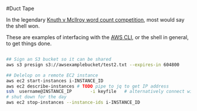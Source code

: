 #Duct Tape

In the legendary [Knuth v McIlroy word count competition](http://www.leancrew.com/all-this/2011/12/more-shell-less-egg/), most would say the shell won.

These are examples of interfacing with the [AWS CLI](https://github.com/aws/aws-cli), or the shell in general, to get things done.


```bash

## Sign an S3 bucket so it can be shared
aws s3 presign s3://awsexamplebucket/test2.txt --expires-in 604800

## Delelop on a remote EC2 instance 
aws ec2 start-instances i-INSTANCE_ID
aws ec2 describe-instances # TODO pipe to jq to get IP address
ssh  username@INSTANCE_IP       -i keyfile   # alternatively connect with vscode
# shut down for the day
aws ec2 stop-instances --instance-ids i-INSTANCE_ID
```



